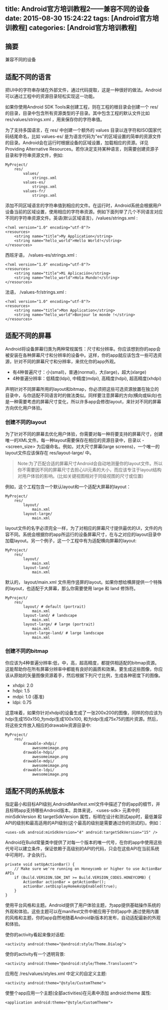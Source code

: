 title: Android官方培训教程2——兼容不同的设备
date: 2015-08-30 15:24:22
tags: [Android官方培训教程]
categories: [Android官方培训教程]
---

## 摘要
兼容不同的设备
<!--more-->

## 适配不同的语言

把UI中的字符串存储在外部文件，通过代码提取，这是一种很好的做法。Android可以通过工程中的资源目录轻松实现这一功能。

如果你使用Android SDK Tools来创建工程，则在工程的根目录会创建一个 res/ 的目录，目录中包含所有资源类型的子目录。其中包含工程的默认文件比如 res/values/strings.xml ，用来保存你的字符串值。

为了支持多国语言，在 res/ 中创建一个额外的 values 目录以连字符和ISO国家代码结尾命名，比如 values-es/ 是为语言代码为"es"的区域设置的简单的资源文件的目录。Android会在运行时根据设备的区域设置，加载相应的资源。详见Providing Alternative Resources。若你决定支持某种语言，则需要创建资源子目录和字符串资源文件，例如:

	MyProject/
		res/
			values/
				strings.xml
			values-es/
				strings.xml
			values-fr/
				strings.xml

添加不同区域语言的字符串值到相应的文件。在运行时，Android系统会根据用户设备当前的区域设置，使用相应的字符串资源。例如下面列举了几个不同语言对应不同的字符串资源文件。英语(默认区域语言)，/values/strings.xml :

	<?xml version="1.0" encoding="utf-8"?>
	<resources>
		<string name="title">My Application</string>
		<string name="hello_world">Hello World!</string>
	</resources>

西班牙语， /values-es/strings.xml :

	<?xml version="1.0" encoding="utf-8"?>
	<resources>
		<string name="title">Mi Aplicación</string>
		<string name="hello_world">Hola Mundo!</string>
	</resources>

法语， /values-fr/strings.xml :

	<?xml version="1.0" encoding="utf-8"?>
	<resources>
		<string name="title">Mon Application</string>
		<string name="hello_world">Bonjour le monde !</string>
	</resources>

## 适配不同的屏幕

Android将设备屏幕归类为两种常规属性：尺寸和分辨率。你应该想到你的app会被安装在各种屏幕尺寸和分辨率的设备中。这样，你的app就应该包含一些可选资源，针对不同的屏幕尺寸和分辨率，来优化你的app外观。

* 有4种普遍尺寸：小(small)，普通(normal)，大(large)，超大(xlarge)
* 4种普遍分辨率：低精度(ldpi), 中精度(mdpi), 高精度(hdpi), 超高精度(xhdpi)

声明针对不同屏幕所用的layout和bitmap，你必须把这些可选资源放置在独立的目录中，与你适配不同语言时的做法类似。同样要注意屏幕的方向(横向或纵向)也是一种需要考虑的屏幕尺寸变化，所以许多app会修改layout，来针对不同的屏幕方向优化用户体验。

### 创建不同的layout

为了针对不同的屏幕去优化用户体验，你需要对每一种将要支持的屏幕尺寸，创建唯一的XML文件。每一种layout需要保存在相应的资源目录中，目录以 -&lt;screen_size> 为后缀命名。例如，对大尺寸屏幕(large screens)，一个唯一的layout文件应该保存在 res/layout-large/ 中。

>Note:为了匹配合适的屏幕尺寸Android会自动地测量你的layout文件。所以你不需要因不同的屏幕尺寸去担心UI元素的大小，而应该专注于layout结构对用户体验的影响。(比如关键视图相对于同级视图的尺寸或位置)

例如，这个工程包含一个默认layout和一个适配大屏幕的layout：

	MyProject/
		res/
			layout/
				main.xml
			layout-large/
				main.xml

layout文件的名字必须完全一样，为了对相应的屏幕尺寸提供最优的UI，文件的内容不同。系统会根据你的app所运行的设备屏幕尺寸，在与之对应的layout目录中加载layout。另一个例子，这一个工程中有为适配横向屏幕的layout:

	MyProject/
		res/
			layout/
				main.xml
			layout-land/
				main.xml

默认的， layout/main.xml 文件用作竖屏的layout。如果你想给横屏提供一个特殊的layout，也适配于大屏幕，那么你需要使用 large 和 land 修饰符。

	MyProject/
		res/
			layout/ # default (portrait)
				main.xml
			layout-land/ # landscape
				main.xml
			layout-large/ # large (portrait)
				main.xml
			layout-large-land/ # large landscape
				main.xml

### 创建不同的bitmap

你应该为4种普遍分辨率:低，中，高，超高精度，都提供相适配的bitmap资源。这能帮助你在所有屏幕分辨率中都能有良好的画质和效果。要生成这些图像，你应该从原始的矢量图像资源着手，然后根据下列尺寸比例，生成各种密度下的图像。

* xhdpi: 2.0
* hdpi: 1.5
* mdpi: 1.0 (基准)
* ldpi: 0.75

这意味着，如果你针对xhdpi的设备生成了一张200x200的图像，同样的你应该为hdpi生成150x150,为mdpi生成100x100, 和为ldpi生成75x75的图片资源。然后，将这些文件放入相应的drawable资源目录中:

	MyProject/
		res/
			drawable-xhdpi/
				awesomeimage.png
			drawable-hdpi/
				awesomeimage.png
			drawable-mdpi/
				awesomeimage.png
			drawable-ldpi/
				awesomeimage.png

## 适配不同的系统版本

指定最小和目标API级别,AndroidManifest.xml文件中描述了你的app的细节，并且标明app支持哪些Android版本。具体来说， &lt;uses-sdk> 元素中的 minSdkVersion 和 targetSdkVersion 属性，标明在设计和测试app时，最低兼容API的级别和最高适用的API级别(这个最高的级别是需要通过你的测试的)。例如：

	<uses-sdk android:minSdkVersion="4" android:targetSdkVersion="15" />

Android在Build常量类中提供了对每一个版本的唯一代号，在你的app中使用这些代号可以建立条件，保证依赖于高级别的API的代码，只会在这些API在当前系统中可用时，才会执行。

	private void setUpActionBar() {
		// Make sure we're running on Honeycomb or higher to use ActionBar APIs
		if (Build.VERSION.SDK_INT >= Build.VERSION_CODES.HONEYCOMB) {
			ActionBar actionBar = getActionBar();
			actionBar.setDisplayHomeAsUpEnabled(true);
		}
	}

使用平台风格和主题。Android提供了用户体验主题，为app提供基础操作系统的外观和体验。这些主题可以在manifest文件中被应用于你的app中.通过使用内置的风格和主题，你的app自然地随着Android新版本的发布，自动适配最新的外观和体验。

使你的activity看起来像对话框:

	<activity android:theme="@android:style/Theme.Dialog">

使你的activity有一个透明背景:

	<activity android:theme="@android:style/Theme.Translucent">

应用在 /res/values/styles.xml 中定义的自定义主题:

	<activity android:theme="@style/CustomTheme">

使整个app应用一个主题(全部activities)在元素中添加 android:theme 属性:

	<application android:theme="@style/CustomTheme">